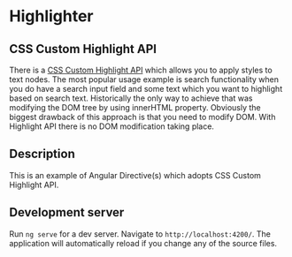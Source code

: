 # Highlighter

## CSS Custom Highlight API

There is a [CSS Custom Highlight API](https://developer.mozilla.org/en-US/docs/Web/API/CSS_Custom_Highlight_API) which allows you to apply styles to text nodes. The most popular usage example is search functionality when you do have a search input field and some text which you want to highlight based on search text. Historically the only way to achieve that was modifying the DOM tree by using innerHTML property. Obviously the biggest drawback of this approach is that you need to modify DOM. With Highlight API there is no DOM modification taking place.

## Description

This is an example of Angular Directive(s) which adopts CSS Custom Highlight API.

## Development server

Run `ng serve` for a dev server. Navigate to `http://localhost:4200/`. The application will automatically reload if you change any of the source files.
